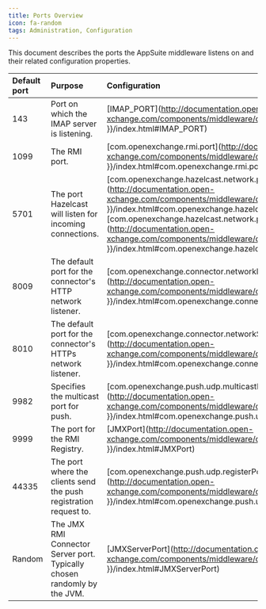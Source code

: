 ```yaml
---
title: Ports Overview
icon: fa-random
tags: Administration, Configuration
---
```


This document describes the ports the AppSuite middleware listens on and their related configuration properties.

| Default port | Purpose | Configuration |
|:-------------|:--------|:--------------|
| 143 | Port on which the IMAP server is listening. | [IMAP_PORT](http://documentation.open-xchange.com/components/middleware/config{{ site.baseurl }}/index.html#IMAP_PORT) |
| 1099 | The RMI port. | [com.openexchange.rmi.port](http://documentation.open-xchange.com/components/middleware/config{{ site.baseurl }}/index.html#com.openexchange.rmi.port) |
| 5701 | The port Hazelcast will listen for incoming connections. | [com.openexchange.hazelcast.network.port](http://documentation.open-xchange.com/components/middleware/config{{ site.baseurl }}/index.html#com.openexchange.hazelcast.network.port), [com.openexchange.hazelcast.network.portOffset](http://documentation.open-xchange.com/components/middleware/config{{ site.baseurl }}/index.html#com.openexchange.hazelcast.network.portOffset)  |
| 8009 | The default port for the connector's HTTP network listener. | [com.openexchange.connector.networkListenerPort](http://documentation.open-xchange.com/components/middleware/config{{ site.baseurl }}/index.html#com.openexchange.connector.networkListenerPort) |
| 8010 | The default port for the connector's HTTPs network listener. | [com.openexchange.connector.networkSslListenerPort](http://documentation.open-xchange.com/components/middleware/config{{ site.baseurl }}/index.html#com.openexchange.connector.networkSslListenerPort) |
| 9982 | Specifies the multicast port for push. | [com.openexchange.push.udp.multicastPort](http://documentation.open-xchange.com/components/middleware/config{{ site.baseurl }}/index.html#com.openexchange.push.udp.multicastPort) |
| 9999 | The port for the RMI Registry. | [JMXPort](http://documentation.open-xchange.com/components/middleware/config{{ site.baseurl }}/index.html#JMXPort) |
| 44335 | The port where the clients send the push registration request to. | [com.openexchange.push.udp.registerPort](http://documentation.open-xchange.com/components/middleware/config{{ site.baseurl }}/index.html#com.openexchange.push.udp.registerPort) |
| Random | The JMX RMI Connector Server port. Typically chosen randomly by the JVM. | [JMXServerPort](http://documentation.open-xchange.com/components/middleware/config{{ site.baseurl }}/index.html#JMXServerPort) |
